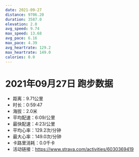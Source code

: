 ```yaml
---
date: 2021-09-27
distance: 9706.20
duration: 3587.0
elevation: 2.0
avg_speed: 9.74
max_speed: 13.68
avg_pace: 6.16
max_pace: 4.39
avg_heartrate: 129.2
max_heartrate: 149.0
calories: 0.0
---
```


# 2021年09月27日 跑步数据

- 距离：9.71公里
- 时长：0:59:47
- 海拔：2.0米
- 平均配速：6:09/公里
- 最快配速：4:23/公里
- 平均心率：129.2次/分钟
- 最大心率：149.0次/分钟
- 卡路里消耗：0.0千卡
- 活动链接：https://www.strava.com/activities/6030369419
